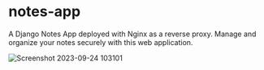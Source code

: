 # notes-app
A Django Notes App deployed with Nginx as a reverse proxy. Manage and organize your notes securely with this web application.


![Screenshot 2023-09-24 103101](https://github.com/sandesh1827/notes-app/assets/132772443/1efbf4db-82f7-4e1a-af1d-c54d03ccdca9)

